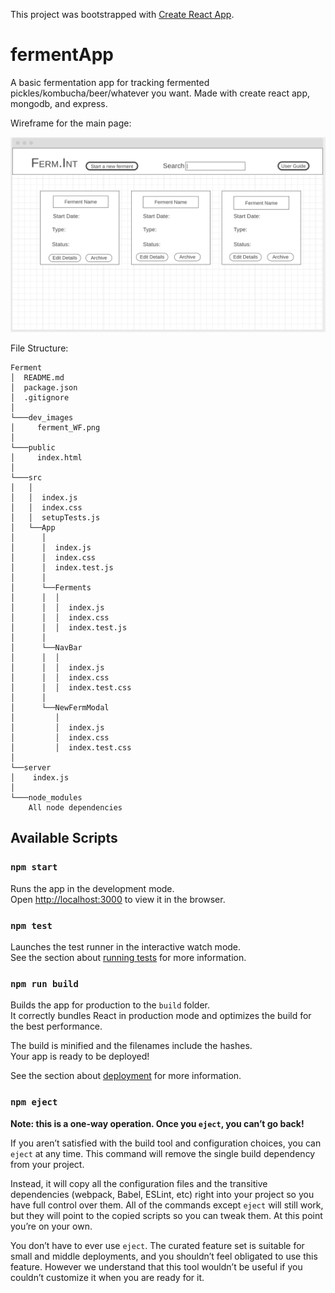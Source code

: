 This project was bootstrapped with [Create React App](https://github.com/facebook/create-react-app).

# fermentApp

A basic fermentation app for tracking fermented pickles/kombucha/beer/whatever you want. Made with create react app, mongodb, and express.

Wireframe for the main page:

![Main Page Wireframe](dev_images/ferment_WF.png)

File Structure:

```›
Ferment
│  README.md
│  package.json
│  .gitignore
│
└───dev_images
│     ferment_WF.png
│
└───public
│     index.html
│
└───src
│   │
│   │  index.js
│   │  index.css
│   │  setupTests.js
│   └──App
│      │
│      │  index.js
│      │  index.css
│      │  index.test.js
│      │
│      └──Ferments
│      │  │
│      │  │  index.js
│      │  │  index.css
│      │  │  index.test.js
│      │
│      └──NavBar
│      │  │
│      │  │  index.js
│      │  │  index.css
│      │  │  index.test.css
│      │
│      └──NewFermModal
│         │
│         │  index.js
│         │  index.css
│         │  index.test.css
│
└──server
│    index.js
│
└───node_modules
    All node dependencies
```

## Available Scripts

### `npm start`

Runs the app in the development mode.<br />
Open [http://localhost:3000](http://localhost:3000) to view it in the browser.

### `npm test`

Launches the test runner in the interactive watch mode.<br />
See the section about [running tests](https://facebook.github.io/create-react-app/docs/running-tests) for more information.

### `npm run build`

Builds the app for production to the `build` folder.<br />
It correctly bundles React in production mode and optimizes the build for the best performance.

The build is minified and the filenames include the hashes.<br />
Your app is ready to be deployed!

See the section about [deployment](https://facebook.github.io/create-react-app/docs/deployment) for more information.

### `npm eject`

**Note: this is a one-way operation. Once you `eject`, you can’t go back!**

If you aren’t satisfied with the build tool and configuration choices, you can `eject` at any time. This command will remove the single build dependency from your project.

Instead, it will copy all the configuration files and the transitive dependencies (webpack, Babel, ESLint, etc) right into your project so you have full control over them. All of the commands except `eject` will still work, but they will point to the copied scripts so you can tweak them. At this point you’re on your own.

You don’t have to ever use `eject`. The curated feature set is suitable for small and middle deployments, and you shouldn’t feel obligated to use this feature. However we understand that this tool wouldn’t be useful if you couldn’t customize it when you are ready for it.

